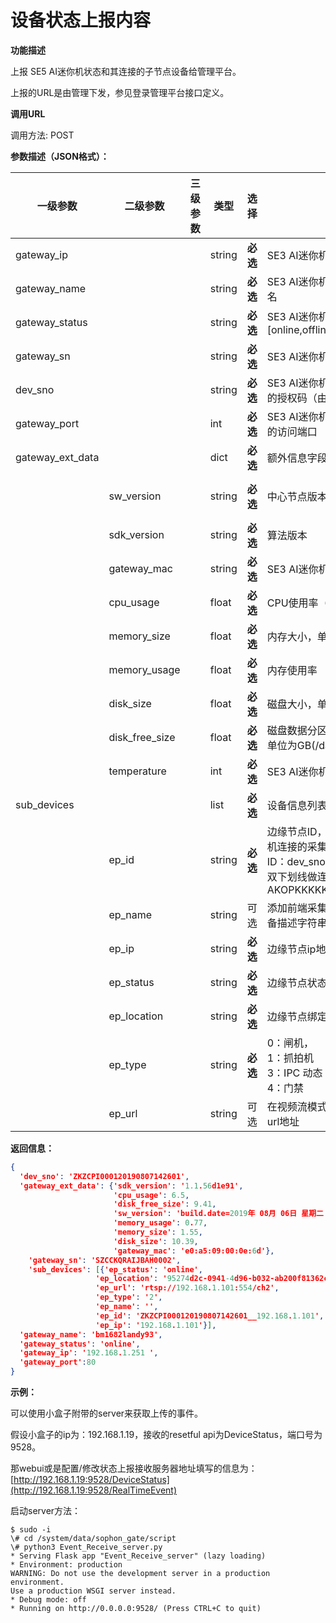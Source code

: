 # 设备状态上报内容

**功能描述**

上报 SE5 AI迷你机状态和其连接的子节点设备给管理平台。

上报的URL是由管理下发，参见登录管理平台接口定义。

**调用URL**

调用方法: POST

**参数描述（JSON格式）：**

| 一级参数         | **二级参数**   | **三级参数** | **类型** | **选择** | **描述**                                                     |   举例                            |
| ---------------- | -------------- | ------------ | -------- | -------- | ------------------------------------------------------------ | ------------------------------------------------------------ |
| gateway_ip       |                |              | string   | **必选** | SE3 AI迷你机的 IP 地址                                       |                                                              |
| gateway_name     |                |              | string   | **必选** | SE3 AI迷你机初始化时的主机名                                 |                                                              |
| gateway_status   |                |              | string   | **必选** | SE3 AI迷你机状态 <br />[online,offline]                      |                                                              |
| gateway_sn       |                |              | string   | **必选** | SE3 AI迷你机硬件SN编码                                       | "SZCCKQRAIJBAH0002"                                          |
| dev_sno          |                |              | string   | **必选** | SE3 AI迷你机登录管理平台用的授权码（由管理平台生成）         | "ZKZCPI000120190807142601"                                   |
| gateway_port | | | int | **必选** | SE3 AI迷你机上应用程序对应的访问端口 | 80 |
| gateway_ext_data |                |              | dict     | **必选** | 额外信息字段                                                 |                                                              |
|                  | sw_version     |              | string   | **必选** | 中心节点版本信息                                             | 'build.date=2019年 08月 06日 星期二 17:42:49 CST\nBUILD TIME: 20190806_173257\nVERSION: V2R1C01\n' |
|                  | sdk_version    |              | string   | **必选** | 算法版本                                                     | '1.1.56d1e91'                                                |
|                  | gateway_mac    |              | string   | **必选** | SE3 AI迷你机Mac地址                                          | 'e0:a5:09:00:0e:6d'                                          |
|                  | cpu_usage      |              | float    | **必选** | CPU使用率（百分比）                                          | 1.3                                                          |
|                  | memory_size    |              | float    | **必选** | 内存大小，单位GB                                             | 1.55                                                         |
|                  | memory_usage   |              | float    | **必选** | 内存使用率                                                   | 0.87                                                         |
|                  | disk_size      |              | float    | **必选** | 磁盘大小，单位GB(/data分区)                                  | 10.39                                                        |
|                  | disk_free_size |              | float    | **必选** | 磁盘数据分区剩余可用空间，单位为GB(/data分区)                | 9.39                                                         |
| | temperature | | int | **必选** | SE3 AI迷你机主板温度 | 37 |
| sub_devices      |                |              | list     | **必选** | 设备信息列表                                                 |                                                              |
|                  | ep_id          |              | string   | **必选** | 边缘节点ID，是指SE3 AI迷你机连接的采集设备的ID。<br /> ID：dev_sno和IP的组合，用双下划线做连接。举例：AKOPKKKKK__192.168.1.25 | 'ZKZCPI000120190807142601__192.168.1.101'                    |
|                  | ep_name        |              | string   | 可选     | 添加前端采集设备时设置的设备描述字符串                       | 'aaa'                                                        |
|                  | ep_ip          |              | string   | **必选** | 边缘节点ip地址                                               | '192.168.1.101'                                              |
|                  | ep_status      |              | string   | **必选** | 边缘节点状态[online, offline]                                |                                                              |
|                  | ep_location    |              | string   | **必选** | 边缘节点绑定的location                                       | '95274d2c-0941-4d96-b032-ab200f81362c'                       |
|                  | ep_type        |              | string   | **必选** | 0：闸机， <br />1：抓拍机 <br />3：IPC 动态 <br />4：门禁 | '1'                                                          |
|                  | ep_url         |              | string   | 可选     | 在视频流模式下有效，视频流url地址                            | 'rtsp://192.168.1.101:554/ch2'                               |



**返回信息：**

```json
{
  'dev_sno': 'ZKZCPI000120190807142601', 
  'gateway_ext_data': {'sdk_version': '1.1.56d1e91', 
                       'cpu_usage': 6.5, 
                       'disk_free_size': 9.41, 
                       'sw_version': 'build.date=2019年 08月 06日 星期二 17:42:49 CST\nBUILD TIME: 20190806_173257\nVERSION: V2R1C01\n', 
                       'memory_usage': 0.77, 
                       'memory_size': 1.55, 
                       'disk_size': 10.39, 
                       'gateway_mac': 'e0:a5:09:00:0e:6d'}, 
	'gateway_sn': 'SZCCKQRAIJBAH0002', 
	'sub_devices': [{'ep_status': 'online', 
                   'ep_location': '95274d2c-0941-4d96-b032-ab200f81362c', 
                   'ep_url': 'rtsp://192.168.1.101:554/ch2', 
                   'ep_type': '2', 
                   'ep_name': '', 
                   'ep_id': 'ZKZCPI000120190807142601__192.168.1.101', 
                   'ep_ip': '192.168.1.101'}], 
  'gateway_name': 'bm1682landy93', 
  'gateway_status': 'online', 
  'gateway_ip': '192.168.1.251 ',
  'gateway_port':80
}

```

**示例：**

可以使用小盒子附带的server来获取上传的事件。

假设小盒子的ip为：192.168.1.19，接收的resetful api为DeviceStatus，端口号为9528。

那webui或是配置/修改状态上报接收服务器地址填写的信息为：[http://192.168.1.19:9528/DeviceStatus](http://192.168.1.19:9528/RealTimeEvent) 

启动server方法：

```shell
$ sudo -i
\# cd /system/data/sophon_gate/script
\# python3 Event_Receive_server.py
* Serving Flask app "Event_Receive_server" (lazy loading)
* Environment: production
WARNING: Do not use the development server in a production environment.
Use a production WSGI server instead.
* Debug mode: off
* Running on http://0.0.0.0:9528/ (Press CTRL+C to quit)
```

